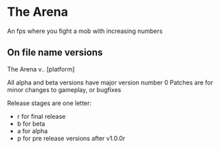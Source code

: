 # The Arena
An fps where you fight a mob with increasing numbers

## On file name versions

The Arena v<major version number>.<minor version number>.<patch version><release stage> [platform]
  
All alpha and beta versions have major version number 0
Patches are for minor changes to gameplay, or bugfixes

Release stages are one letter:
- r for final release
- b for beta
- a for alpha
- p for pre release versions after v1.0.0r
